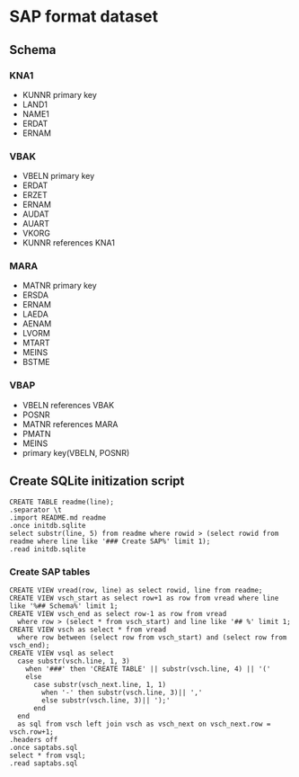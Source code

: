 # SAP format dataset
## Schema
### KNA1
- KUNNR primary key
- LAND1
- NAME1
- ERDAT
- ERNAM
### VBAK
- VBELN primary key
- ERDAT
- ERZET
- ERNAM
- AUDAT
- AUART
- VKORG
- KUNNR references KNA1
### MARA
- MATNR primary key
- ERSDA
- ERNAM
- LAEDA
- AENAM
- LVORM
- MTART
- MEINS
- BSTME
### VBAP
- VBELN references VBAK
- POSNR
- MATNR references MARA
- PMATN
- MEINS
- primary key(VBELN, POSNR)
## Create SQLite initization script
    CREATE TABLE readme(line);
    .separator \t
    .import README.md readme
    .once initdb.sqlite
    select substr(line, 5) from readme where rowid > (select rowid from readme where line like '### Create SAP%' limit 1);
    .read initdb.sqlite
### Create SAP tables
    CREATE VIEW vread(row, line) as select rowid, line from readme;
    CREATE VIEW vsch_start as select row+1 as row from vread where line like '%## Schema%' limit 1;
    CREATE VIEW vsch_end as select row-1 as row from vread
      where row > (select * from vsch_start) and line like '## %' limit 1;
    CREATE VIEW vsch as select * from vread
      where row between (select row from vsch_start) and (select row from vsch_end);
    CREATE VIEW vsql as select
      case substr(vsch.line, 1, 3)
        when '###' then 'CREATE TABLE' || substr(vsch.line, 4) || '('
        else
          case substr(vsch_next.line, 1, 1)
            when '-' then substr(vsch.line, 3)|| ','
            else substr(vsch.line, 3)|| ');'
          end
      end
      as sql from vsch left join vsch as vsch_next on vsch_next.row = vsch.row+1;
    .headers off
    .once saptabs.sql
    select * from vsql;
    .read saptabs.sql
